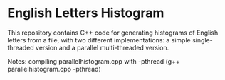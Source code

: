 # English Letters Histogram
This repository contains C++ code for generating histograms of English letters from a file, with two different implementations: a simple single-threaded version and a parallel multi-threaded version. 

Notes:
compiling parallelhistogram.cpp with -pthread (g++ parallelhistogram.cpp -pthread)
